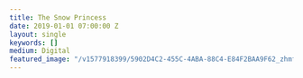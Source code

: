 ```yaml
---
title: The Snow Princess
date: 2019-01-01 07:00:00 Z
layout: single
keywords: []
medium: Digital
featured_image: "/v1577918399/5902D4C2-455C-4ABA-88C4-E84F2BAA9F62_zhmfqa.jpg"
---
```



